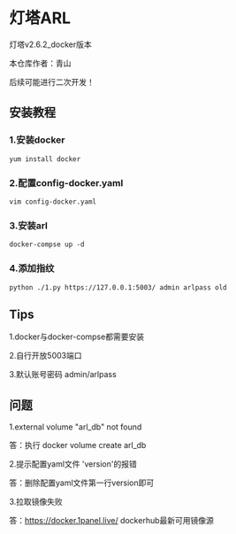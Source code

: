 # 灯塔ARL
灯塔v2.6.2_docker版本

本仓库作者：青山

后续可能进行二次开发！

## 安装教程

### 1.安装docker

```shell
yum install docker
```

### 2.配置config-docker.yaml

```shell
vim config-docker.yaml
```
### 3.安装arl

```shell
docker-compse up -d
```
### 4.添加指纹

```shell
python ./1.py https://127.0.0.1:5003/ admin arlpass old 
```

## Tips

1.docker与docker-compse都需要安装

2.自行开放5003端口

3.默认账号密码 admin/arlpass

## 问题
1.external volume "arl_db" not found

答：执行 docker volume create arl_db

2.提示配置yaml文件 'version'的报错

答：删除配置yaml文件第一行version即可

3.拉取镜像失败

答：https://docker.1panel.live/ dockerhub最新可用镜像源
